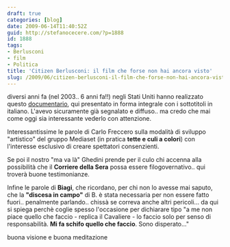 ```yaml
---
draft: true
categories: [blog]
date: 2009-06-14T11:40:52Z
guid: http://stefanocecere.com/?p=1888
id: 1888
tags:
- Berlusconi
- film
- Politica
title: 'Citizen Berlusconi: il film che forse non hai ancora visto'
slug: /2009/06/citizen-berlusconi-il-film-che-forse-non-hai-ancora-visto/
---
```


diversi anni fa (nel 2003.. 6 anni fa!!) negli Stati Uniti hanno realizzato questo [documentario](http://www.imdb.com/title/tt0415710/), qui presentato in forma integrale con i sottotitoli in italiano. L'avevo sicuramente già segnalato e diffuso.. ma credo che mai come oggi sia interessante vederlo con attenzione.

Interessantissime le parole di Carlo Freccero sulla modalità di sviluppo "artistico" del gruppo Mediaset (in pratica **tette e culi a colori**) con l'interesse esclusivo di creare spettatori consenzienti.

Se poi il nostro "ma va là" Ghedini prende per il culo chi accenna alla possibilità che il **Corriere della Sera** possa essere filogovernativo.. qui troverà buone testimonianze.

Infine le parole di **Biagi**, che ricordano, per chi non lo avesse mai saputo, che la **"discesa in campo"** di B. è stata necessaria per non essere fatto fuori.. penalmente parlando.. chissà se correva anche altri pericoli… da qui si spiega perchè coglie spesso l'occasione per dichiarare tipo "a me non piace quello che faccio - replica il Cavaliere - lo faccio solo per senso di responsabilità. **Mi fa schifo quello che faccio**. Sono disperato…"

buona visione e buona meditazione